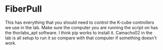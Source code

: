 # FiberPull

This has everything that you should need to control the K-cube controllers we use in the lab. Make sure the computer you are running the script on has the thorlabs_apt software. I think pip works to install it. Camacho02 in the lab is all setup to run it so compare with that computer if something doesn't work. 
